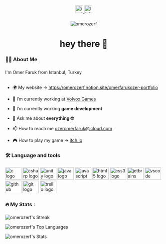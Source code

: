 <!--
<div align="center">  
  <img height="150" src="https://camo.githubusercontent.com/62da68eb62b1e5f175f7d1f0191dd89a653d7908feb22d37d4a0ab07365d6791/68747470733a2f2f6d656469612e67697068792e636f6d2f6d656469612f4d3967624264396e6244724f5475314d71782f67697068792e676966"  />
</div> 
 -->
###

<div align="center">
  <!--
  <a href="https://discord.gg/omerozerf#5122" target="_blank">
    <img src="https://img.shields.io/static/v1?message=Discord&logo=discord&label=&color=7289DA&logoColor=white&labelColor=&style=for-the-badge" height="25" alt="discord logo"  />
  </a>
  -->
  <a href="https://www.instagram.com/omerozerf/" target="_blank">
<img src="https://img.shields.io/static/v1?message=Instagram&logo=instagram&label=&color=E4405F&logoColor=white&labelColor=&style=for-the-badge" height="25" alt="instagram logo"  />
</a>
  <a href="https://www.linkedin.com/in/omerozerf/" target="_blank">
    <img src="https://img.shields.io/static/v1?message=LinkedIn&logo=linkedin&label=&color=0077B5&logoColor=white&labelColor=&style=for-the-badge" height="25" alt="linkedin logo"  />
  </a>
</div>

###

<div align="center">
  <img src="https://komarev.com/ghpvc/?username=omerozerf&label=Profile%20views&color=0e75b6&style=flat" alt="omerozerf" />
</div>

###

<h1 align="center">hey there 👋</h1>

###

<h3 align="left">👩‍💻  About Me</h3>

###

<p align="left">I'm Omer Faruk from Istanbul, Turkey<br><br>
  
- 🌍 My website -> https://omerozerf.notion.site/omerfarukozer-portfolio

- 🔭 I’m currently working at [Volvox Games](https://www.linkedin.com/company/volvox-games/)

- 🌱 I’m currently working **game development**

- 💬 Ask me about **everything 🤓**

- 📫 How to reach me ozeromerfaruk@icloud.com <p/>

- 🎮 How to play my game -> [itch.io](https://omerozerf.itch.io/)

###

<h3 align="left">🛠 Language and tools</h3>

###

<div align="left">
  <img src="https://cdn.jsdelivr.net/gh/devicons/devicon/icons/c/c-original.svg" height="40" width="52" alt="c logo"  />
  <img src="https://cdn.jsdelivr.net/gh/devicons/devicon/icons/csharp/csharp-original.svg" height="40" width="52" alt="csharp logo"  />
  <img src="https://cdn.jsdelivr.net/gh/devicons/devicon/icons/unity/unity-original.svg" height="40" width="52" alt="unity logo"  />
  <img src="https://cdn.jsdelivr.net/gh/devicons/devicon/icons/java/java-original.svg" height="40" width="52" alt="java logo"  />
  <img src="https://cdn.jsdelivr.net/gh/devicons/devicon/icons/javascript/javascript-original.svg" height="40" width="52" alt="javascript logo"  />
  <img src="https://cdn.jsdelivr.net/gh/devicons/devicon/icons/html5/html5-original.svg" height="40" width="52" alt="html5 logo"  />
  <img src="https://cdn.jsdelivr.net/gh/devicons/devicon/icons/css3/css3-original.svg" height="40" width="52" alt="css3 logo"  />
  <img src="https://cdn.jsdelivr.net/gh/devicons/devicon/icons/jetbrains/jetbrains-original.svg" height="40" width="52" alt="jetbrains logo"  />
  <img src="https://cdn.jsdelivr.net/gh/devicons/devicon/icons/vscode/vscode-original.svg" height="40" width="52" alt="vscode logo"  />
  <img src="https://cdn.jsdelivr.net/gh/devicons/devicon/icons/github/github-original.svg" height="40" width="52" alt="github logo"  />
  <img src="https://cdn.jsdelivr.net/gh/devicons/devicon/icons/git/git-original.svg" height="40" width="52" alt="git logo"  />
  <img src="https://cdn.jsdelivr.net/gh/devicons/devicon/icons/trello/trello-plain.svg" height="40" width="52" alt="trello logo"  />
</div>

###
<!--
<img src="https://raw.githubusercontent.com/GuillaumeFalourd/GuillaumeFalourd/0b88ade43c7a9b80fe7d80897db12d1738672566/github-contribution-grid-snake.svg" alt="Snake animation" />
-->
###

<h3 align="left">🔥   My Stats :</h3>

###
 ![omerozerf's Streak](https://github-readme-streak-stats.herokuapp.com/?user=omerozerf&theme=dark&hide_border=true&mode=weekly)
 
 ![omerozerf's Top Languages](https://github-readme-stats.vercel.app/api/top-langs/?username=omerozerf&theme=dark&show_icons=true&hide_border=true&layout=compact)
 
 ![omerozerf's Stats](https://github-readme-stats.vercel.app/api?username=omerozerf&theme=dark&show_icons=true&hide_border=true&count_private=true)
###
